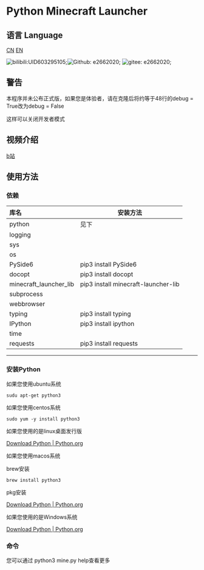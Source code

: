 # Python Minecraft Launcher

## 语言 Language
[CN]()
[EN](./READMEen.md)

![bilibili:UID603295105;](https://img.shields.io/badge/BiliBili-UID603295105-00aeec?logo=bilibili&style=flat-square)![Github: e2662020;](https://img.shields.io/badge/GitHub-e2662020-25292e?logo=github&style=flat-square) ![gitee: e2662020;](https://img.shields.io/badge/Gitee-e2662020-fe7300?logo=gitee&style=flat-square)

## 警告

本程序并未公布正式版，如果您是体验者，请在克隆后将约等于48行的debug = True改为debug = False

这样可以关闭开发者模式

## 视频介绍

[b站](https://www.bilibili.com/video/BV1Yt4y1c7WF)



## 使用方法

### 依赖

| 库名                   | 安装方法                            |
| :--------------------- | ----------------------------------- |
| python                 | 见下                                |
| logging                |                                     |
| sys                    |                                     |
| os                     |                                     |
| PySide6                | pip3 install PySide6                |
| docopt                 | pip3 install docopt                 |
| minecraft_launcher_lib | pip3 install minecraft-launcher-lib |
| subprocess             |                                     |
| webbrowser             |                                     |
| typing                 | pip3 install typing                 |
| IPython                | pip3 install ipython                |
| time                   |                                     |
| requests               | pip3 install requests               |

____________________

### 安装Python

如果您使用ubuntu系统

```
sudu apt-get python3
```

如果您使用centos系统

```
sudo yum -y install python3
```

如果您使用的是linux桌面发行版

[Download Python | Python.org](https://www.python.org/downloads/)

如果您使用macos系统

brew安装

```
brew install python3
```

pkg安装

[Download Python | Python.org](https://www.python.org/downloads/)

如果您使用的是Windows系统

[Download Python | Python.org](https://www.python.org/downloads/)

### 命令

您可以通过 python3 mine.py help查看更多
